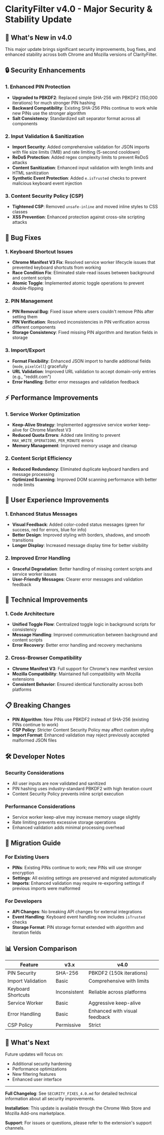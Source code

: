 # ClarityFilter v4.0 - Major Security & Stability Update

## 🚀 **What's New in v4.0**

This major update brings significant security improvements, bug fixes, and enhanced stability across both Chrome and Mozilla versions of ClarityFilter.

## 🔒 **Security Enhancements**

### **1. Enhanced PIN Protection**
- **Upgraded to PBKDF2**: Replaced simple SHA-256 with PBKDF2 (150,000 iterations) for much stronger PIN hashing
- **Backward Compatibility**: Existing SHA-256 PINs continue to work while new PINs use the stronger algorithm
- **Salt Consistency**: Standardized salt separator format across all components

### **2. Input Validation & Sanitization**
- **Import Security**: Added comprehensive validation for JSON imports with file size limits (1MB) and rate limiting (5-second cooldown)
- **ReDoS Protection**: Added regex complexity limits to prevent ReDoS attacks
- **Content Sanitization**: Enhanced input validation with length limits and HTML sanitization
- **Synthetic Event Protection**: Added `e.isTrusted` checks to prevent malicious keyboard event injection

### **3. Content Security Policy (CSP)**
- **Tightened CSP**: Removed `unsafe-inline` and moved inline styles to CSS classes
- **XSS Prevention**: Enhanced protection against cross-site scripting attacks

## 🐛 **Bug Fixes**

### **1. Keyboard Shortcut Issues**
- **Chrome Manifest V3 Fix**: Resolved service worker lifecycle issues that prevented keyboard shortcuts from working
- **Race Condition Fix**: Eliminated stale-read issues between background and content scripts
- **Atomic Toggle**: Implemented atomic toggle operations to prevent double-flipping

### **2. PIN Management**
- **PIN Removal Bug**: Fixed issue where users couldn't remove PINs after setting them
- **PIN Verification**: Resolved inconsistencies in PIN verification across different components
- **Storage Consistency**: Fixed missing PIN algorithm and iteration fields in storage

### **3. Import/Export**
- **Format Flexibility**: Enhanced JSON import to handle additional fields (`mode`, `pixelCell`) gracefully
- **URL Validation**: Improved URL validation to accept domain-only entries (e.g., "reddit.com")
- **Error Handling**: Better error messages and validation feedback

## ⚡ **Performance Improvements**

### **1. Service Worker Optimization**
- **Keep-Alive Strategy**: Implemented aggressive service worker keep-alive for Chrome Manifest V3
- **Reduced Quota Errors**: Added rate limiting to prevent `MAX_WRITE_OPERATIONS_PER_MINUTE` errors
- **Memory Management**: Improved memory usage and cleanup

### **2. Content Script Efficiency**
- **Reduced Redundancy**: Eliminated duplicate keyboard handlers and message processing
- **Optimized Scanning**: Improved DOM scanning performance with better node limits

## 🎨 **User Experience Improvements**

### **1. Enhanced Status Messages**
- **Visual Feedback**: Added color-coded status messages (green for success, red for errors, blue for info)
- **Better Design**: Improved styling with borders, shadows, and smooth transitions
- **Longer Display**: Increased message display time for better visibility

### **2. Improved Error Handling**
- **Graceful Degradation**: Better handling of missing content scripts and service worker issues
- **User-Friendly Messages**: Clearer error messages and validation feedback

## 🔧 **Technical Improvements**

### **1. Code Architecture**
- **Unified Toggle Flow**: Centralized toggle logic in background scripts for consistency
- **Message Handling**: Improved communication between background and content scripts
- **Error Recovery**: Better error handling and recovery mechanisms

### **2. Cross-Browser Compatibility**
- **Chrome Manifest V3**: Full support for Chrome's new manifest version
- **Mozilla Compatibility**: Maintained full compatibility with Mozilla extensions
- **Consistent Behavior**: Ensured identical functionality across both platforms

## 📋 **Breaking Changes**

- **PIN Algorithm**: New PINs use PBKDF2 instead of SHA-256 (existing PINs continue to work)
- **CSP Policy**: Stricter Content Security Policy may affect custom styling
- **Import Format**: Enhanced validation may reject previously accepted malformed JSON files

## 🛠️ **Developer Notes**

### **Security Considerations**
- All user inputs are now validated and sanitized
- PIN hashing uses industry-standard PBKDF2 with high iteration count
- Content Security Policy prevents inline script execution

### **Performance Considerations**
- Service worker keep-alive may increase memory usage slightly
- Rate limiting prevents excessive storage operations
- Enhanced validation adds minimal processing overhead

## 🔄 **Migration Guide**

### **For Existing Users**
- **PINs**: Existing PINs continue to work; new PINs will use stronger encryption
- **Settings**: All existing settings are preserved and migrated automatically
- **Imports**: Enhanced validation may require re-exporting settings if previous imports were malformed

### **For Developers**
- **API Changes**: No breaking API changes for external integrations
- **Event Handling**: Keyboard event handling now includes `isTrusted` checks
- **Storage Format**: PIN storage format extended with algorithm and iteration fields

## 📊 **Version Comparison**

| Feature | v3.x | v4.0 |
|---------|------|------|
| PIN Security | SHA-256 | PBKDF2 (150k iterations) |
| Import Validation | Basic | Comprehensive with limits |
| Keyboard Shortcuts | Inconsistent | Reliable across platforms |
| Service Worker | Basic | Aggressive keep-alive |
| Error Handling | Basic | Enhanced with visual feedback |
| CSP Policy | Permissive | Strict |

## 🎯 **What's Next**

Future updates will focus on:
- Additional security hardening
- Performance optimizations
- New filtering features
- Enhanced user interface

---

**Full Changelog**: See `SECURITY_FIXES_4.0.md` for detailed technical information about all security improvements.

**Installation**: This update is available through the Chrome Web Store and Mozilla Add-ons marketplace.

**Support**: For issues or questions, please refer to the extension's support channels.
